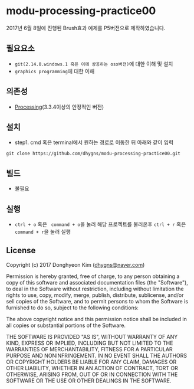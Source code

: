 # modu-processing-practice00
2017년 6월 8일에 진행된 Brush효과 예제를 P5버전으로 제작하였습니다.

## 필요요소
- ``git(2.14.0.windows.1 혹은 이에 상응하는 osx버전)``에 대한 이해 및 설치
- ``graphics programming``에 대한 이해

## 의존성
- [Processing](https://processing.org/download/)(3.3.4이상의 안정적인 버전)

## 설치
- step1. cmd 혹은 terminal에서 원하는 경로로 이동한 뒤 아래와 같이 입력
```
git clone https://github.com/dhygns/modu-processing-practice00.git
```

## 빌드
- 불필요

## 실행
- ```ctrl + o``` 혹은 ``` command + o```을 눌러 해당 프로젝트를 불러온후 ```ctrl + r``` 혹은 ```command + r```을 눌러 실행

## License

Copyright (c) 2017 Donghyeon Kim (dhygns@naver.com)

Permission is hereby granted, free of charge, to any person obtaining a copy of this
software and associated documentation files (the "Software"), to deal in the Software
without restriction, including without limitation the rights to use, copy, modify, merge,
publish, distribute, sublicense, and/or sell copies of the Software, and to permit persons
to whom the Software is furnished to do so, subject to the following conditions:

The above copyright notice and this permission notice shall be included in all copies or
substantial portions of the Software.

THE SOFTWARE IS PROVIDED "AS IS", WITHOUT WARRANTY OF ANY KIND, EXPRESS OR IMPLIED,
INCLUDING BUT NOT LIMITED TO THE WARRANTIES OF MERCHANTABILITY, FITNESS FOR A PARTICULAR
PURPOSE AND NONINFRINGEMENT. IN NO EVENT SHALL THE AUTHORS OR COPYRIGHT HOLDERS BE LIABLE
FOR ANY CLAIM, DAMAGES OR OTHER LIABILITY, WHETHER IN AN ACTION OF CONTRACT, TORT OR
OTHERWISE, ARISING FROM, OUT OF OR IN CONNECTION WITH THE SOFTWARE OR THE USE OR OTHER
DEALINGS IN THE SOFTWARE.
